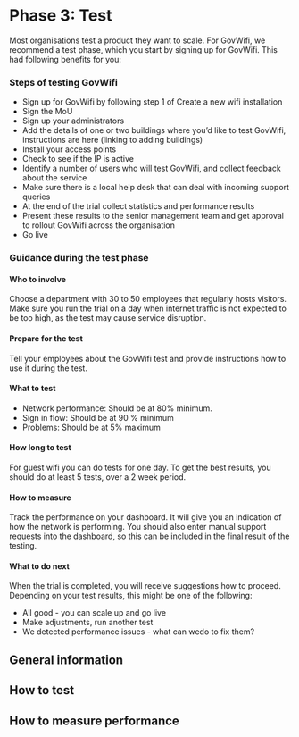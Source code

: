 # Phase 3: Test

Most organisations test a product they want to scale. For GovWifi, we recommend a test phase, which you start by signing up for GovWifi. This had following benefits for you:


### Steps of testing GovWifi
- Sign up for GovWifi by following step 1 of Create a new wifi installation
- Sign the MoU
- Sign up your administrators
- Add the details of one or two buildings where you’d like to test GovWifi, instructions are here (linking to adding buildings)
- Install your access points
- Check to see if the IP is active
- Identify a number of users who will test GovWifi, and collect feedback about the service
- Make sure there is a local help desk that can deal with incoming support queries
- At the end of the trial collect statistics and performance results
- Present these results to the senior management team and get approval to rollout GovWifi across the organisation
- Go live

### Guidance during the test phase

#### Who to involve
Choose a department with 30 to 50 employees that regularly hosts visitors. Make sure you run the trial on a day when internet traffic is not expected to be too high, as the test may cause service disruption.

#### Prepare for the test
Tell your employees about the GovWifi test and provide instructions how to use it during the test.

#### What to test
- Network performance: Should be at 80% minimum.
- Sign in flow: Should be at 90 % minimum
- Problems: Should be at 5% maximum

#### How long to test
For guest wifi you can do tests for one day. To get the best results, you should do at least 5 tests, over a  2 week period.

#### How to measure
Track the performance on your dashboard. It will give you an indication of how the network is performing. You should also enter manual support requests into the dashboard, so this can be included in the final result of the testing.

#### What to do next
When the trial is completed, you will receive suggestions how to proceed. Depending on your test results, this might be one of the following:

- All good - you can scale up and go live
- Make adjustments, run another test
- We detected performance issues - what can wedo to fix them?

## General information
## How to test
## How to measure performance
